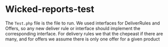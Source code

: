 # Wicked-reports-test

The `Test.php` file is the file to run. We used interfaces for DeliverRules and Offers, so any new deliver rule or interface should implement the corresponding interface.
For delivery rules we that the chepeast if there are many, and for offers we assume there is only one offer for a given product